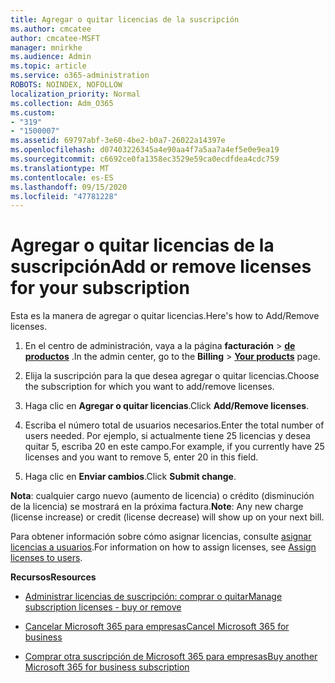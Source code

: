 ```yaml
---
title: Agregar o quitar licencias de la suscripción
ms.author: cmcatee
author: cmcatee-MSFT
manager: mnirkhe
ms.audience: Admin
ms.topic: article
ms.service: o365-administration
ROBOTS: NOINDEX, NOFOLLOW
localization_priority: Normal
ms.collection: Adm_O365
ms.custom:
- "319"
- "1500007"
ms.assetid: 69797abf-3e60-4be2-b0a7-26022a14397e
ms.openlocfilehash: d07403226345a4e90aa4f7a5aa7a4ef5e0e9ea19
ms.sourcegitcommit: c6692ce0fa1358ec3529e59ca0ecdfdea4cdc759
ms.translationtype: MT
ms.contentlocale: es-ES
ms.lasthandoff: 09/15/2020
ms.locfileid: "47781228"
---
```

# <a name="add-or-remove-licenses-for-your-subscription"></a><span data-ttu-id="ecba9-102">Agregar o quitar licencias de la suscripción</span><span class="sxs-lookup"><span data-stu-id="ecba9-102">Add or remove licenses for your subscription</span></span>

<span data-ttu-id="ecba9-103">Esta es la manera de agregar o quitar licencias.</span><span class="sxs-lookup"><span data-stu-id="ecba9-103">Here's how to Add/Remove licenses.</span></span>
  
1. <span data-ttu-id="ecba9-104">En el centro de administración, vaya a la página **facturación** \> **[de productos](https://go.microsoft.com/fwlink/p/?linkid=842054)** .</span><span class="sxs-lookup"><span data-stu-id="ecba9-104">In the admin center, go to the **Billing** \> **[Your products](https://go.microsoft.com/fwlink/p/?linkid=842054)** page.</span></span>

2. <span data-ttu-id="ecba9-105">Elija la suscripción para la que desea agregar o quitar licencias.</span><span class="sxs-lookup"><span data-stu-id="ecba9-105">Choose the subscription for which you want to add/remove licenses.</span></span>

3. <span data-ttu-id="ecba9-106">Haga clic en **Agregar o quitar licencias**.</span><span class="sxs-lookup"><span data-stu-id="ecba9-106">Click **Add/Remove licenses**.</span></span>

4. <span data-ttu-id="ecba9-107">Escriba el número total de usuarios necesarios.</span><span class="sxs-lookup"><span data-stu-id="ecba9-107">Enter the total number of users needed.</span></span> <span data-ttu-id="ecba9-108">Por ejemplo, si actualmente tiene 25 licencias y desea quitar 5, escriba 20 en este campo.</span><span class="sxs-lookup"><span data-stu-id="ecba9-108">For example, if you currently have 25 licenses and you want to remove 5, enter 20 in this field.</span></span>

5. <span data-ttu-id="ecba9-109">Haga clic en **Enviar cambios**.</span><span class="sxs-lookup"><span data-stu-id="ecba9-109">Click **Submit change**.</span></span>

<span data-ttu-id="ecba9-110">**Nota**: cualquier cargo nuevo (aumento de licencia) o crédito (disminución de la licencia) se mostrará en la próxima factura.</span><span class="sxs-lookup"><span data-stu-id="ecba9-110">**Note**: Any new charge (license increase) or credit (license decrease) will show up on your next bill.</span></span>

<span data-ttu-id="ecba9-111">Para obtener información sobre cómo asignar licencias, consulte [asignar licencias a usuarios](https://docs.microsoft.com/microsoft-365/admin/manage/assign-licenses-to-users).</span><span class="sxs-lookup"><span data-stu-id="ecba9-111">For information on how to assign licenses, see [Assign licenses to users](https://docs.microsoft.com/microsoft-365/admin/manage/assign-licenses-to-users).</span></span>

<span data-ttu-id="ecba9-112">**Recursos**</span><span class="sxs-lookup"><span data-stu-id="ecba9-112">**Resources**</span></span>
  
- [<span data-ttu-id="ecba9-113">Administrar licencias de suscripción: comprar o quitar</span><span class="sxs-lookup"><span data-stu-id="ecba9-113">Manage subscription licenses - buy or remove</span></span>](https://docs.microsoft.com/microsoft-365/commerce/licenses/buy-licenses)

- [<span data-ttu-id="ecba9-114">Cancelar Microsoft 365 para empresas</span><span class="sxs-lookup"><span data-stu-id="ecba9-114">Cancel Microsoft 365 for business</span></span>](https://support.office.com/article/Cancel-Office-365-for-business-b1bc0bef-4608-4601-813a-cdd9f746709a)

- [<span data-ttu-id="ecba9-115">Comprar otra suscripción de Microsoft 365 para empresas</span><span class="sxs-lookup"><span data-stu-id="ecba9-115">Buy another Microsoft 365 for business subscription</span></span>](https://support.office.com/article/Buy-another-Office-365-for-business-subscription-fab3b86c-3359-4042-8692-5d4dc7550b7c)

